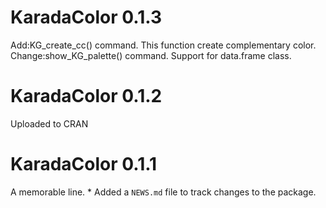 # KaradaColor 0.1.3

Add:KG_create_cc() command. This function create complementary color.
Change:show_KG_palette() command. Support for data.frame class.

# KaradaColor 0.1.2

Uploaded to CRAN

# KaradaColor 0.1.1

A memorable line. \* Added a `NEWS.md` file to track changes to the package.
